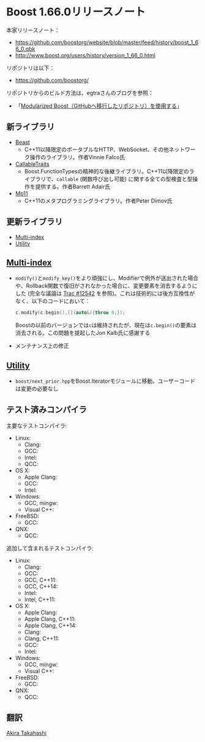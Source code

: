 # Boost 1.66.0リリースノート

本家リリースノート：

- <https://github.com/boostorg/website/blob/master/feed/history/boost_1_66_0.qbk>
- <http://www.boost.org/users/history/version_1_66_0.html>


リポジトリは以下：

- <https://github.com/boostorg/>


リポジトリからのビルド方法は、egtraさんのブログを参照：

- 「[Modularized Boost（GitHubへ移行したリポジトリ）を使用する](http://dev.activebasic.com/egtra/2013/12/03/620/)」


## 新ライブラリ

- [Beast](http://www.boost.org/doc/libs/release/libs/beast)
    - C++11以降限定のポータブルなHTTP、WebSocket、その他ネットワーク操作のライブラリ。作者Vinnie Falco氏
- [CallableTraits](http://www.boost.org/doc/libs/release/libs/callable_traits)
    - Boost.FunctionTypesの精神的な後継ライブラリ。C++11以降限定のライブラリで、`callable` (関数呼び出し可能) に関する全ての型検査と型操作を提供する。作者Barrett Adair氏
- [Mp11](http://www.boost.org/doc/libs/release/libs/mp11)
    - C++11のメタプログラミングライブラリ。作者Peter Dimov氏


## 更新ライブラリ

- [Multi-index](#multi-index)
- [Utility](#utility)


## <a name="multi-index" href="multi-index">Multi-index</a>

- `modify()`と`modify_key()`をより頑強にし、Modifierで例外が送出された場合や、Rollback関数で復旧がされなかった場合に、変更要素を消去するようにした (完全な議論は [Trac #12542](https://svn.boost.org/trac10/ticket/12542) を参照)。これは技術的には後方互換性がなく、以下のコードにおいて：
    ```cpp
    c.modify(c.begin(),[](auto&){throw 0;});
    ```

    Boostの以前のバージョンでは`c`は維持されたが、現在は`c.begin()`の要素は消去される。この問題を提起したJon Kalb氏に感謝する
- メンテナンス上の修正


## <a name="utility" href="#utility">Utility</a>

- `boost/next_prior.hpp`をBoost.Iteratorモジュールに移動。ユーザーコードは変更の必要なし


## テスト済みコンパイラ
主要なテストコンパイラ:

- Linux:
    - Clang:
    - GCC:
    - Intel:
    - QCC:
- OS X:
    - Apple Clang:
    - GCC:
    - Intel:
- Windows:
    - GCC, mingw:
    - Visual C++:
- FreeBSD:
    - GCC:
- QNX:
    - QCC:

追加して含まれるテストコンパイラ:

- Linux:
    - Clang:
    - GCC:
    - GCC, C++11:
    - GCC, C++14:
    - Intel:
    - Intel, C++11:
- OS X:
    - Apple Clang:
    - Apple Clang, C++11:
    - Apple Clang, C++14:
    - Clang:
    - Clang, C++11:
    - GCC:
    - Intel:
- Windows:
    - GCC, mingw:
    - Visual C++:
- FreeBSD:
    - GCC:
- QNX:
    - QCC:

## 翻訳
[Akira Takahashi](https://github.com/faithandbrave)

